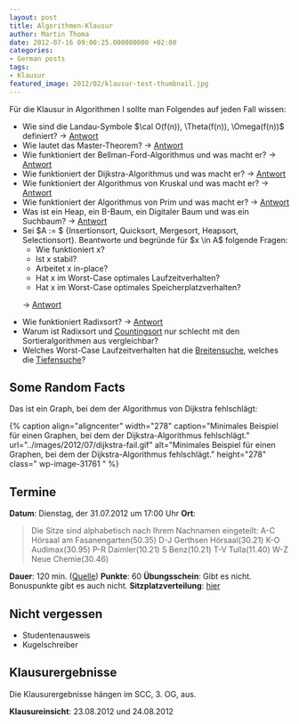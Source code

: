 ```yaml
---
layout: post
title: Algorithmen-Klausur
author: Martin Thoma
date: 2012-07-16 09:00:25.000000000 +02:00
categories:
- German posts
tags:
- Klausur
featured_image: 2012/02/klausur-test-thumbnail.jpg
---
```

F&uuml;r die Klausur in Algorithmen I sollte man Folgendes auf jeden Fall wissen:
<ul>
	<li>Wie sind die Landau-Symbole $\cal O(f(n)), \Theta(f(n)), \Omega(f(n))$ definiert? &rarr; <a title="Definitionen aus GBI" href="../definitionen-aus-gbi/#Komplexittstheorie">Antwort</a></li>
	<li>Wie lautet das Master-Theorem? &rarr; <a href="http://de.wikipedia.org/wiki/Master-Theorem#Allgemeine_Form">Antwort</a></li>
	<li>Wie funktioniert der Bellman-Ford-Algorithmus und was macht er? &rarr; <a href="http://de.wikipedia.org/wiki/Bellman-Ford-Algorithmus">Antwort</a></li>
	<li>Wie funktioniert der Dijkstra-Algorithmus und was macht er? &rarr; <a href="http://de.wikipedia.org/wiki/Dijkstra-Algorithmus">Antwort</a></li>
	<li>Wie funktioniert der Algorithmus von Kruskal und was macht er? &rarr; <a href="http://de.wikipedia.org/wiki/Algorithmus_von_Kruskal">Antwort</a></li>
	<li>Wie funktioniert der Algorithmus von Prim und was macht er? &rarr; <a href="http://de.wikipedia.org/wiki/Algorithmus_von_Prim">Antwort</a></li>
	<li>Was ist ein Heap, ein B-Baum, ein Digitaler Baum und was ein Suchbaum? &rarr; <a href="../ubersicht-uber-datenstrukturen/">Antwort</a></li>
	<li>Sei $A := $ {Insertionsort, Quicksort, Mergesort, Heapsort, Selectionsort}. Beantworte und begr&uuml;nde f&uuml;r $x \in A$ folgende Fragen:
<ul>
	<li>Wie funktioniert x?</li>
	<li>Ist x stabil?</li>
	<li>Arbeitet x in-place?</li>
	<li>Hat x im Worst-Case optimales Laufzeitverhalten?</li>
	<li>Hat x im Worst-Case optimales Speicherplatzverhalten?</li>
</ul>

&rarr; <a href="../ubersicht-uber-sortieralgorithmen/" title="&Uuml;bersicht &uuml;ber Sortieralgorithmen">Antwort</a>
</li>
	<li>Wie funktioniert Radixsort? &rarr; <a href="http://de.wikipedia.org/wiki/Radixsort">Antwort</a></li>
	<li>Warum ist Radixsort und <a href="http://de.wikipedia.org/wiki/Countingsort">Countingsort</a> nur schlecht mit den Sortieralgorithmen aus vergleichbar?</li>
	<li>Welches Worst-Case Laufzeitverhalten hat die <a href="http://de.wikipedia.org/wiki/Breitensuche#Laufzeit">Breitensuche</a>, welches die <a href="http://de.wikipedia.org/wiki/Tiefensuche#Laufzeit">Tiefensuche</a>?</li>
</ul>
<h2>Some Random Facts</h2>
Das ist ein Graph, bei dem der Algorithmus von Dijkstra fehlschl&auml;gt:

{% caption align="aligncenter" width="278" caption="Minimales Beispiel f&uuml;r einen Graphen, bei dem der Dijkstra-Algorithmus fehlschl&auml;gt." url="../images/2012/07/dijkstra-fail.gif" alt="Minimales Beispiel f&uuml;r einen Graphen, bei dem der Dijkstra-Algorithmus fehlschl&auml;gt."  height="278" class=" wp-image-31761 "  %}
<h2>Termine</h2>
<strong>Datum</strong>: Dienstag, der 31.07.2012 um 17:00 Uhr
<strong>Ort</strong>: 
<blockquote>Die Sitze sind alphabetisch nach Ihrem Nachnamen eingeteilt:
A-C   H&ouml;rsaal am Fasanengarten(50.35)
D-J    Gerthsen H&ouml;rsaal(30.21)
K-O   Audimax(30.95)
P-R   Daimler(10.21)
S        Benz(10.21)
T-V   Tulla(11.40)
W-Z  Neue Chemie(30.46) </blockquote>

<strong>Dauer</strong>: 120 min. (<a href="https://studium.kit.edu/sites/vab/0x32F499D5541AEE45A9509B71A4796335/Start/homepage.aspx">Quelle</a>)
<strong>Punkte</strong>: 60
<strong>&Uuml;bungsschein</strong>: Gibt es nicht. Bonuspunkte gibt es auch nicht.
<strong>Sitzplatzverteilung</strong>: <a href="https://studium.kit.edu/sites/vab/0x32F499D5541AEE45A9509B71A4796335/Vorlesungsunterlagen/Forms/AllItems.aspx">hier</a>

<h2>Nicht vergessen</h2>
<ul>
	<li>Studentenausweis</li>
	<li>Kugelschreiber</li>
</ul>


<h2>Klausurergebnisse</h2>
Die Klausurergebnisse h&auml;ngen im SCC, 3. OG, aus.

<strong>Klausureinsicht</strong>: 23.08.2012 und 24.08.2012
